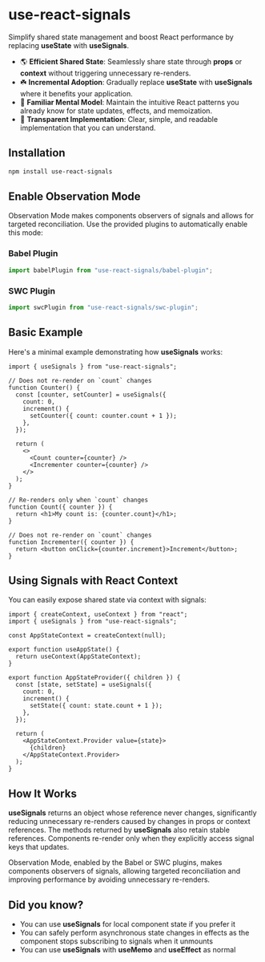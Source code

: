 # use-react-signals

Simplify shared state management and boost React performance by replacing **useState** with **useSignals**.

- 🌎 **Efficient Shared State**: Seamlessly share state through **props** or **context** without triggering unnecessary re-renders.
- ☘️ **Incremental Adoption**: Gradually replace **useState** with **useSignals** where it benefits your application.
- 🧠 **Familiar Mental Model**: Maintain the intuitive React patterns you already know for state updates, effects, and memoization.
- 🎈 **Transparent Implementation**: Clear, simple, and readable implementation that you can understand.

## Installation

```sh
npm install use-react-signals
```

## Enable Observation Mode

Observation Mode makes components observers of signals and allows for targeted reconciliation. Use the provided plugins to automatically enable this mode:

### Babel Plugin

```ts
import babelPlugin from "use-react-signals/babel-plugin";
```

### SWC Plugin

```ts
import swcPlugin from "use-react-signals/swc-plugin";
```

## Basic Example

Here's a minimal example demonstrating how **useSignals** works:

```tsx
import { useSignals } from "use-react-signals";

// Does not re-render on `count` changes
function Counter() {
  const [counter, setCounter] = useSignals({
    count: 0,
    increment() {
      setCounter({ count: counter.count + 1 });
    },
  });

  return (
    <>
      <Count counter={counter} />
      <Incrementer counter={counter} />
    </>
  );
}

// Re-renders only when `count` changes
function Count({ counter }) {
  return <h1>My count is: {counter.count}</h1>;
}

// Does not re-render on `count` changes
function Incrementer({ counter }) {
  return <button onClick={counter.increment}>Increment</button>;
}
```

## Using Signals with React Context

You can easily expose shared state via context with signals:

```tsx
import { createContext, useContext } from "react";
import { useSignals } from "use-react-signals";

const AppStateContext = createContext(null);

export function useAppState() {
  return useContext(AppStateContext);
}

export function AppStateProvider({ children }) {
  const [state, setState] = useSignals({
    count: 0,
    increment() {
      setState({ count: state.count + 1 });
    },
  });

  return (
    <AppStateContext.Provider value={state}>
      {children}
    </AppStateContext.Provider>
  );
}
```

## How It Works

**useSignals** returns an object whose reference never changes, significantly reducing unnecessary re-renders caused by changes in props or context references. The methods returned by **useSignals** also retain stable references. Components re-render only when they explicitly access signal keys that updates.

Observation Mode, enabled by the Babel or SWC plugins, makes components observers of signals, allowing targeted reconciliation and improving performance by avoiding unnecessary re-renders.

## Did you know?

- You can use **useSignals** for local component state if you prefer it
- You can safely perform asynchronous state changes in effects as the component stops subscribing to signals when it unmounts
- You can use **useSignals** with **useMemo** and **useEffect** as normal
